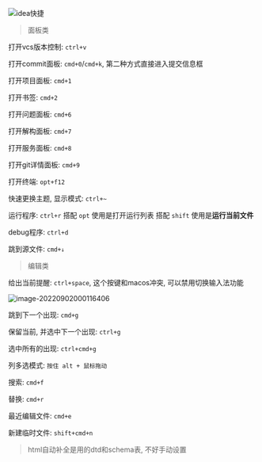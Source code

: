 ![idea快捷](http://bucket-picbed.oss-cn-shanghai.aliyuncs.com/img/idea%E5%BF%AB%E6%8D%B7.png)
> 面板类

打开vcs版本控制: `ctrl+v`

打开commit面板: `cmd+0`/`cmd+k`, 第二种方式直接进入提交信息框

打开项目面板: `cmd+1`

打开书签: `cmd+2`

打开问题面板: `cmd+6`

打开解构面板: `cmd+7`

打开服务面板: `cmd+8`

打开git详情面板: `cmd+9`

打开终端: `opt+f12`

快速更换主题, 显示模式: `ctrl+~`

运行程序: `ctrl+r` 搭配 `opt` 使用是打开运行列表 搭配 `shift` 使用是**运行当前文件**

debug程序: `ctrl+d`

跳到源文件: `cmd+↓`



> 编辑类

给出当前提醒: `ctrl+space`, 这个按键和macos冲突, 可以禁用切换输入法功能

![image-20220902000116406](http://bucket-picbed.oss-cn-shanghai.aliyuncs.com/img/image-20220902000116406.png)

跳到下一个出现: `cmd+g`

保留当前, 并选中下一个出现: `ctrl+g`

选中所有的出现: `ctrl+cmd+g`

列多选模式: `按住 alt + 鼠标拖动`

搜索: `cmd+f`

替换: `cmd+r`

最近编辑文件: `cmd+e`

新建临时文件: `shift+cmd+n`





>  html自动补全是用的dtd和schema表, 不好手动设置